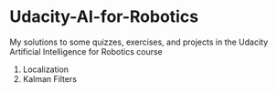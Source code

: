 # Udacity-AI-for-Robotics
My solutions to some quizzes, exercises, and projects in the Udacity Artificial Intelligence for Robotics course

1. Localization
2. Kalman Filters